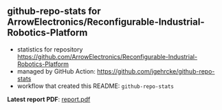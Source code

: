 ## github-repo-stats for ArrowElectronics/Reconfigurable-Industrial-Robotics-Platform

- statistics for repository https://github.com/ArrowElectronics/Reconfigurable-Industrial-Robotics-Platform
- managed by GitHub Action: https://github.com/jgehrcke/github-repo-stats
- workflow that created this README: `github-repo-stats`

**Latest report PDF**: [report.pdf](https://github.com/d-samal/org_activity/raw/github-repo-stats/ArrowElectronics/Reconfigurable-Industrial-Robotics-Platform/latest-report/report.pdf)

